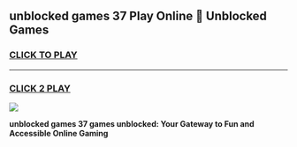
## unblocked games 37 Play Online 👋 Unblocked Games
<h3>
<a href="https://premium.freeplayer.one?title=unblocked_games_37&ref=19F">CLICK TO PLAY</a></h3>
<hr>

<h3>
<a href="https://premium.freeplayer.one?title=unblocked_games_37&ref=19F">CLICK 2 PLAY</a>
  
</h3>

<a href="https://premium.freeplayer.one?title=unblocked_games_37&ref=19F"><img src="https://clearcache.store/games.png"></a>


**unblocked games 37 games unblocked: Your Gateway to Fun and Accessible Online Gaming**
